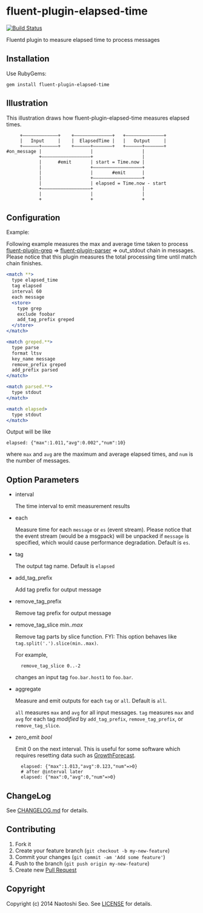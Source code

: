 # fluent-plugin-elapsed-time

[![Build Status](https://secure.travis-ci.org/sonots/fluent-plugin-elapsed-time.png?branch=master)](http://travis-ci.org/sonots/fluent-plugin-elapsed-time)

Fluentd plugin to measure elapsed time to process messages

## Installation

Use RubyGems:

    gem install fluent-plugin-elapsed-time

## Illustration

This illustration draws how fluent-plugin-elapsed-time measures elapsed times.

```
     +–––––––––––––+    +––––––––––––––+   +––––––––––––––+
     |   Input     |    |  ElapsedTime |   |   Output     |
     +––––––+––––––+    +––––––+–––––––+   +––––––+–––––––+
#on_message |                  |                  |        
            +––––––––––––––––––+                  |        
            |      #emit       | start = Time.now |        
            |                  +––––––––––––––––––+        
            |                  |       #emit      |        
            |                  +––––––––––––––––––+        
            |                  | elapsed = Time.now - start
            +––––––––––––––––––+                  |         
            |                  |                  |        
            +                  +                  +
```

## Configuration

Example:

Following example measures the max and average time taken to process [fluent-plugin-grep](https://github.com/sonots/fluent-plugin-grep) => [fluent-plugin-parser](https://github.com/tagomoris/fluent-plugin-parser) => out_stdout chain in messages. Please notice that this plugin measures the total processing time until match chain finishes.

```apache
<match **>
  type elapsed_time
  tag elapsed
  interval 60
  each message
  <store>
    type grep
    exclude foobar
    add_tag_prefix greped
  </store>
</match>

<match greped.**>
  type parse
  format ltsv
  key_name message
  remove_prefix greped
  add_prefix parsed
</match>

<match parsed.**>
  type stdout
</match>

<match elapsed>
  type stdout
</match>
```

Output will be like

```
elapsed: {"max":1.011,"avg":0.002","num":10}
```

where `max` and `avg` are the maximum and average elapsed times, and `num` is the number of messages.

## Option Parameters

* interval

    The time interval to emit measurement results

* each

    Measure time for each `message` or `es` (event stream). Please notice that the event stream (would be a msgpack) will be unpacked if `message` is specified, which would cause performance degradation. Default is `es`.

* tag

    The output tag name. Default is `elapsed`

* add_tag_prefix

    Add tag prefix for output message

* remove_tag_prefix

    Remove tag prefix for output message

* remove_tag_slice *min..max*

    Remove tag parts by slice function. FYI: This option behaves like `tag.split('.').slice(min..max)`.

    For example,

        remove_tag_slice 0..-2

    changes an input tag `foo.bar.host1` to `foo.bar`. 

* aggregate

    Measure and emit outputs for each `tag` or `all`. Default is `all`.

    `all` measures `max` and `avg` for all input messages.
    `tag` measures `max` and `avg` for each tag *modified* by `add_tag_prefix`, `remove_tag_prefix`, or `remove_tag_slice`. 

* zero_emit *bool*

    Emit 0 on the next interval. This is useful for some software which requires resetting data such as [GrowthForecast](http://kazeburo.github.io/GrowthForecast).

        elapsed: {"max":1.013,"avg":0.123,"num"=>0}
        # after @interval later
        elapsed: {"max":0,"avg":0,"num"=>0}

## ChangeLog

See [CHANGELOG.md](CHANGELOG.md) for details.

## Contributing

1. Fork it
2. Create your feature branch (`git checkout -b my-new-feature`)
3. Commit your changes (`git commit -am 'Add some feature'`)
4. Push to the branch (`git push origin my-new-feature`)
5. Create new [Pull Request](../../pull/new/master)

## Copyright

Copyright (c) 2014 Naotoshi Seo. See [LICENSE](LICENSE) for details.
